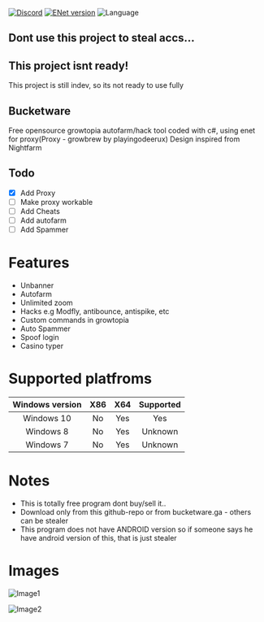 [![Discord](https://img.shields.io/discord/769207196608102430?label=discord)](https://discord.gg/JaRmMmTsEN)
[![ENet version](https://img.shields.io/badge/enet-1.3.17-green)](https://github.com/moien007/enet)
![Language](https://img.shields.io/github/languages/top/fyrax-exe/bucketware)
## Dont use this project to steal accs...


## This project isnt ready!
This project is still indev, so its not ready to use fully
## Bucketware
Free opensource growtopia autofarm/hack tool coded with c#, using enet for proxy(Proxy - growbrew by playingodeerux)
Design inspired from Nightfarm
## Todo
- [x] Add Proxy
- [ ] Make proxy workable
- [ ] Add Cheats
- [ ] Add autofarm
- [ ] Add Spammer
# Features
* Unbanner
* Autofarm
* Unlimited zoom
* Hacks e.g Modfly, antibounce, antispike, etc
* Custom commands in growtopia
* Auto Spammer
* Spoof login
* Casino typer

# Supported platfroms
| Windows version| X86 | X64 | Supported |
|:--------------:|:---:|:---:|:---------:|
|    Windows 10  | No  | Yes |    Yes    |
|    Windows 8   | No  | Yes |  Unknown  |
|    Windows 7   | No  | Yes |  Unknown  |

# Notes
* This is totally free program dont buy/sell it..
* Download only from this github-repo or from bucketware.ga - others can be stealer
* This program does not have ANDROID version so if someone says he have android version of this, that is just  stealer

# Images

![Image1](https://cdn.discordapp.com/attachments/712619822772650024/833195232019087410/unknown.png)

![Image2](https://cdn.discordapp.com/attachments/712619822772650024/833195268824104970/unknown.png)

